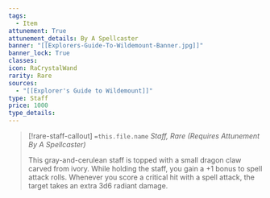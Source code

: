 ```yaml
---
tags:
  - Item
attunement: True
attunement_details: By A Spellcaster
banner: "[[Explorers-Guide-To-Wildemount-Banner.jpg]]"
banner_lock: True
classes:
icon: RaCrystalWand
rarity: Rare
sources:
  - "[[Explorer's Guide to Wildemount]]"
type: Staff
price: 1000
type_details: 
---
```

>[!rare-staff-callout] `=this.file.name`
>*Staff, Rare (Requires Attunement By A Spellcaster)*
>
>This gray-and-cerulean staff is topped with a small dragon claw carved from ivory. While holding the staff, you gain a +1 bonus to spell attack rolls. Whenever you score a critical hit with a spell attack, the target takes an extra 3d6 radiant damage.
>
>
